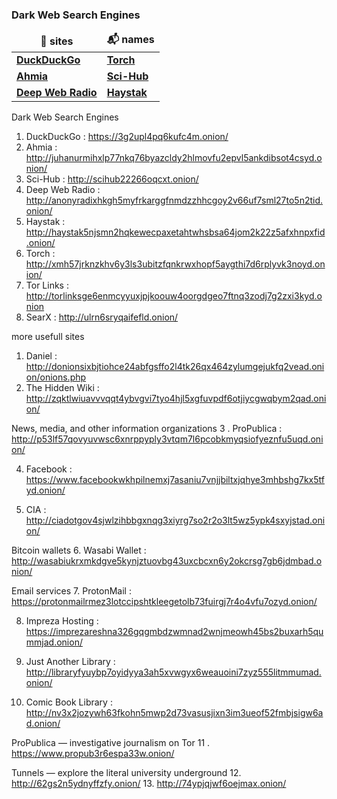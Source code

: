
<h3>Dark Web Search Engines</h3>
<table>
  <thead align="center">
    <tr border: none;>
      <td><b>🎁 sites</b></td>
      <td><b>📬 names</b></td>
    </tr>
  </thead>
  <tbody>
    <tr>
      <td><a href="https://3g2upl4pq6kufc4m.onion/"><b>DuckDuckGo</b></a></td>
      <td><a href="http://xmh57jrknzkhv6y3ls3ubitzfqnkrwxhopf5aygthi7d6rplyvk3noyd.onion/"><b>Torch</b></a></td>
    </tr>
	  <tr>
      <td><a href="http://juhanurmihxlp77nkq76byazcldy2hlmovfu2epvl5ankdibsot4csyd.onion/"><b>Ahmia</b></a></td>
      <td><a href="http://scihub22266oqcxt.onion/"><b>Sci-Hub</b></a></td>
    </tr>
    <tr>
      <td><a href="http://anonyradixhkgh5myfrkarggfnmdzzhhcgoy2v66uf7sml27to5n2tid.onion/"><b>Deep Web Radio</b></a></td>
      <td><a href="http://haystak5njsmn2hqkewecpaxetahtwhsbsa64jom2k22z5afxhnpxfid.onion/"><b>Haystak</b></a></td>
    </tr>
  </tbody>
</table>




















Dark Web Search Engines


1. DuckDuckGo : https://3g2upl4pq6kufc4m.onion/
2.  Ahmia : http://juhanurmihxlp77nkq76byazcldy2hlmovfu2epvl5ankdibsot4csyd.onion/
3.  Sci-Hub   : http://scihub22266oqcxt.onion/
4.  Deep Web Radio : http://anonyradixhkgh5myfrkarggfnmdzzhhcgoy2v66uf7sml27to5n2tid.onion/
5. Haystak : http://haystak5njsmn2hqkewecpaxetahtwhsbsa64jom2k22z5afxhnpxfid.onion/
6. Torch : http://xmh57jrknzkhv6y3ls3ubitzfqnkrwxhopf5aygthi7d6rplyvk3noyd.onion/
7. Tor Links : http://torlinksge6enmcyyuxjpjkoouw4oorgdgeo7ftnq3zodj7g2zxi3kyd.onion
8. SearX    : http://ulrn6sryqaifefld.onion/










more usefull sites

1. Daniel    : http://donionsixbjtiohce24abfgsffo2l4tk26qx464zylumgejukfq2vead.onion/onions.php
2. The Hidden Wiki : http://zqktlwiuavvvqqt4ybvgvi7tyo4hjl5xgfuvpdf6otjiycgwqbym2qad.onion/

News, media, and other information organizations
3 . ProPublica : http://p53lf57qovyuvwsc6xnrppyply3vtqm7l6pcobkmyqsiofyeznfu5uqd.onion/

4. Facebook : https://www.facebookwkhpilnemxj7asaniu7vnjjbiltxjqhye3mhbshg7kx5tfyd.onion/

5. CIA : http://ciadotgov4sjwlzihbbgxnqg3xiyrg7so2r2o3lt5wz5ypk4sxyjstad.onion/

Bitcoin wallets
6. Wasabi Wallet : http://wasabiukrxmkdgve5kynjztuovbg43uxcbcxn6y2okcrsg7gb6jdmbad.onion/

Email services
7. ProtonMail : https://protonmailrmez3lotccipshtkleegetolb73fuirgj7r4o4vfu7ozyd.onion/

8. Impreza Hosting : https://imprezareshna326gqgmbdzwmnad2wnjmeowh45bs2buxarh5qummjad.onion/

9. Just Another Library : http://libraryfyuybp7oyidyya3ah5xvwgyx6weauoini7zyz555litmmumad.onion/
10. Comic Book Library : http://nv3x2jozywh63fkohn5mwp2d73vasusjixn3im3ueof52fmbjsigw6ad.onion/

ProPublica — investigative journalism on Tor
11 . https://www.propub3r6espa33w.onion/

Tunnels — explore the literal university underground
12. http://62gs2n5ydnyffzfy.onion/
13. http://74ypjqjwf6oejmax.onion/

